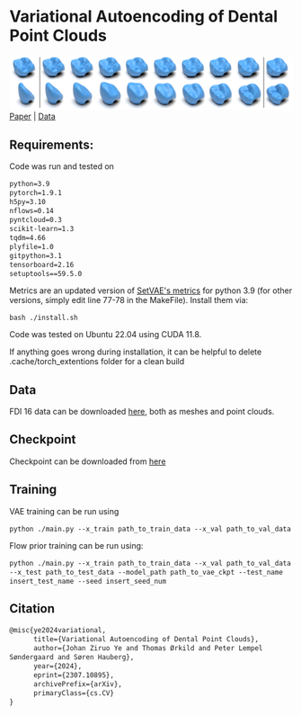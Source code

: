 # Variational Autoencoding of Dental Point Clouds
![Interpolations](Interpolations.png)
[Paper](https://arxiv.org/abs/2307.10895) | [Data](https://data.dtu.dk/articles/dataset/3Shape_FDI_16_Meshes_from_Intraoral_Scans/23626650)



## Requirements:
Code was run and tested on
```
python=3.9
pytorch=1.9.1
h5py=3.10
nflows=0.14
pyntcloud=0.3
scikit-learn=1.3
tqdm=4.66
plyfile=1.0
gitpython=3.1
tensorboard=2.16
setuptools==59.5.0
```
Metrics are an updated version of [SetVAE's metrics](https://github.com/jw9730/setvae) for python 3.9 (for other versions, simply edit line 77-78 in the MakeFile). Install them via:

```
bash ./install.sh
```

Code was tested on Ubuntu 22.04 using CUDA 11.8. 

If anything goes wrong during installation, it can be helpful to delete .cache/torch_extentions folder for a clean build


## Data
FDI 16 data can be downloaded [here](https://data.dtu.dk/articles/dataset/3Shape_FDI_16_Meshes_from_Intraoral_Scans/23626650), both as meshes and point clouds. 

## Checkpoint
Checkpoint can be downloaded from [here](https://www.dropbox.com/scl/fo/kd2escsxqz9qz4l94t53t/h?rlkey=capz37u9a3a7d3snz8to5di92&dl=0)

## Training
VAE training can be run using
```
python ./main.py --x_train path_to_train_data --x_val path_to_val_data 
```

Flow prior training can be run using:
```
python ./main.py --x_train path_to_train_data --x_val path_to_val_data  --x_test path_to_test_data --model_path path_to_vae_ckpt --test_name insert_test_name --seed insert_seed_num
```

## Citation
```
@misc{ye2024variational,
      title={Variational Autoencoding of Dental Point Clouds}, 
      author={Johan Ziruo Ye and Thomas Ørkild and Peter Lempel Søndergaard and Søren Hauberg},
      year={2024},
      eprint={2307.10895},
      archivePrefix={arXiv},
      primaryClass={cs.CV}
}
```
